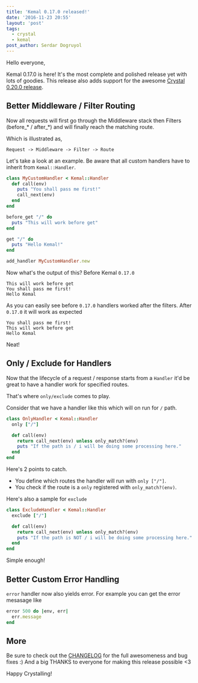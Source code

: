 ```yaml
---
title: 'Kemal 0.17.0 released!'
date: '2016-11-23 20:55'
layout: 'post'
tags:
  - crystal
  - kemal
post_author: Serdar Dogruyol
---
```


Hello everyone,

Kemal 0.17.0 is here! It's the most complete and polished release yet with lots of goodies. This release also adds support for the awesome [Crystal 0.20.0 release](https://crystal-lang.org/2016/11/22/crystal-0.20.0-released.html).

## Better Middleware / Filter Routing

Now all requests will first go through the Middleware stack then Filters (before_* / after_*) and will finally reach the matching route.

Which is illustrated as,

```
Request -> Middleware -> Filter -> Route
```

Let's take a look at an example. Be aware that all custom handlers have to inherit from `Kemal::Handler`.


```ruby
class MyCustomHandler < Kemal::Handler
  def call(env)
    puts "You shall pass me first!"
    call_next(env)
  end
end

before_get "/" do
  puts "This will work before get"
end

get "/" do
  puts "Hello Kemal!"
end

add_handler MyCustomHandler.new
```

Now what's the output of this? Before Kemal `0.17.0`

```
This will work before get
You shall pass me first!
Hello Kemal
```

As you can easily see before `0.17.0` handlers worked after the filters. After `0.17.0` it will work as expected

```
You shall pass me first!
This will work before get
Hello Kemal
```

Neat!

## Only / Exclude for Handlers

Now that the lifecycle of a request / response starts from a `Handler` it'd be great to have a handler work for specified routes.

That's where `only/exclude` comes to play.

Consider that we have a handler like this which will on run for `/` path.

```ruby
class OnlyHandler < Kemal::Handler
  only ["/"]

  def call(env)
    return call_next(env) unless only_match?(env)
    puts "If the path is / i will be doing some processing here."
  end
end
```

Here's 2 points to catch.

- You define which routes the handler will run with `only ["/"]`.
- You check if the route is a `only` registered with `only_match?(env)`.

Here's also a sample for `exclude`

```ruby
class ExcludeHandler < Kemal::Handler
  exclude ["/"]

  def call(env)
    return call_next(env) unless only_match?(env)
    puts "If the path is NOT / i will be doing some processing here."
  end
end
```

Simple enough!

## Better Custom Error Handling

`error` handler now also yields error. For example you can get the error mesasage like

```ruby
error 500 do |env, err|
  err.message
end
```

## More

Be sure to check out the [CHANGELOG](https://github.com/kemalcr/kemal/releases/tag/v0.17.0) for the full awesomeness and bug fixes :) And a big THANKS to everyone for making this release possible <3

Happy Crystalling!